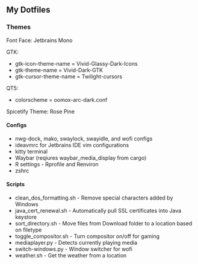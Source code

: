 ## My Dotfiles

### Themes

Font Face: Jetbrains Mono

GTK:

 - gtk-icon-theme-name = Vivid-Glassy-Dark-Icons
 - gtk-theme-name = Vivid-Dark-GTK
 - gtk-cursor-theme-name = Twilight-cursors

QT5:
 - colorscheme = oomox-arc-dark.conf

Spicetify Theme: Rose Pine

#### Configs
 - nwg-dock, mako, swaylock, swayidle, and wofi configs
 - ideavmrc for Jetbrains IDE vim configurations
 - kitty terminal 
 - Waybar (reqiures waybar_media_display from cargo)
 - R settings - Rprofile and Renviron
 - zshrc

#### Scripts
 - clean_dos_formatting.sh - Remove special characters added by Windows
 - java_cert_renewal.sh - Automatically pull SSL certificates into Java keystore
 - sort_directory.sh - Move files from Download folder to a location based on filetype
 - toggle_compositor.sh - Turn compositor on/off for gaming
 - mediaplayer.py - Detects currently playing media
 - switch-windows.py - Window switcher for wofi
 - weather.sh - Get the weather from a location
